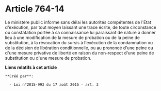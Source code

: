 # Article 764-14

Le ministère public informe sans délai les autorités compétentes de l'Etat d'exécution, par tout moyen laissant une trace
écrite, de toute circonstance ou constatation portée à sa connaissance lui paraissant de nature à donner lieu à une
modification de la mesure de probation ou de la peine de substitution, à la révocation du sursis à l'exécution de la
condamnation ou de la décision de libération conditionnelle, ou au prononcé d'une peine ou d'une mesure privative de liberté
en raison du non-respect d'une peine de substitution ou d'une mesure de probation.

**Liens relatifs à cet article**

	**Créé par**:

	  - Loi n°2015-993 du 17 août 2015 - art. 3
